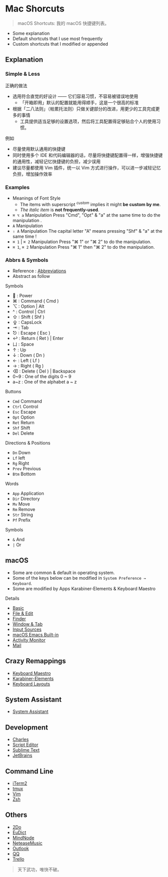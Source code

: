# Mac Shorcuts

<!-- TODO: split it into pieces different apps -->

> macOS Shortcuts: 我的 macOS 快捷键列表。

- Some explanation
- Default shortcuts that I use most frequently
- Custom shortcuts that I modified or appended

## Explanation

### Simple & Less

正确的做法

- 选用符合直觉的好设计 —— 它们容易习惯，不容易被错误地使用
    - 「开箱即用」默认的配置就能用得顺手，这是一个很高的标准
- 根据「二八法则」（帕累托法则）只做关键部分的改进，用更少的工具完成更多的事情
    - 工具提供适当足够的设置选项，然后将工具配置得足够贴合个人的使用习惯。

例如

- 尽量使用默认通用的快捷键
- 同时使用多个 IDE 和代码编辑器的话，尽量将快捷键配置得一样，增强快捷键的通用性，减轻记忆快捷键的负担，减少误用
- 建议尽量都使用 Vim 插件，统一以 Vim 方式进行操作，可以进一步减轻记忆负担，增加操作效率

### Examples

- Meanings of Font Style
    - The items with superscript <sup>_custom_</sup> implies it might **be custom by me**.
    - _The italic item_ is **not frequently-used**.
- `⌘ ⌥ a` Manipulation
    Press "Cmd", "Opt" & "a" at the same time to do the manipulation .
- `A` Manipulation
- `⇧ A` Manipulation
    The capital letter "A" means pressing "Shf" & "a" at the same time !
- `⌘ 1` | `⌘ 2` Manipulation
    Press "⌘ 1" or "⌘ 2" to do the manipulation.
- `⌘ 1`, `⌘ 2` Manipulation
    Press "⌘ 1" then "⌘ 2" to do the manipulation.

### Abbrs & Symbols

- Reference : [Abbreviations](coding/abbrs.md)
- Abstract as follow

Symbols

-  : Power
- ⌘ : Command ( Cmd )
- ⌥ : Option | Alt
- ^ : Control | Ctrl
- ⇧ : Shift ( Shf )
- ⇪ : CapsLock
- ⇥ : Tab
- ⎋ : Escape ( Esc )
- ↩ : Return ( Ret ) | Enter
- 凵 : Space
- ↑ : Up
- ↓ : Down ( Dn )
- ← : Left ( Lf )
- → : Right ( Rg )
- ⌫ : Delete ( Del ) | Backspace
- 0~9 : One of the digits 0 ~ 9
- a~z : One of the alphabet a ~ z

Buttons

- `Cmd` Command
- `Ctrl` Control
- `Esc` Escape
- `Opt` Option
- `Ret` Return
- `Shf` Shift
- `Del` Delete

Directions & Positions

- `Dn` Down
- `Lf` left
- `Rg` Right
- `Prev` Previous
- `Btm` Bottom

Words

- `App` Application
- `Dir` Directory
- `Mv` Move
- `Rm` Remove
- `Str` String
- `Pf` Prefix

Symbols

- `&` And
- `|` Or

## macOS

- Some are common & default in operating system.
- Some of the keys below can be modified in `System Preference → Keyboard`.
- Some are modified by Apps Karabiner-Elements & Keyboard Maestro

Details

- [Basic](mac/shortcuts/macos-basic.md)
- [File & Edit](mac/shortcuts/file-n-edit.md)
- [Finder](mac/shortcuts/finder.md)
- [Window & Tab](mac/shortcuts/window-n-tab.md)
- [Input Sources](mac/shortcuts/input-sources.md)
- [macOS Emacs Built-in](mac/shortcuts/macos-emacs-builtin.md)
- [Activity Monitor](mac/shortcuts/activity-monitor.md)
- [Mail](mac/shortcuts/mail.md)

## Crazy Remappings

- [Keyboard Maestro](mac/shortcuts/keyboard-maestro.md)
- [Karabiner-Elements](mac/shortcuts/karabiner-elements.md)
- [Keyboard Layouts](mac/shortcuts/keyboard-layouts.md)

## System Assistant

- [System Assistant](mac/shortcuts/system-assistant.md)

## Development

- [Charles](mac/shortcuts/charles.md)
- [Script Editor](mac/shortcuts/script-editor.md)
- [Sublime Text](mac/shortcuts/sublime-text.md)
- [JetBrains](mac/shortcuts/jetbrains.md)

## Command Line

- [iTerm2](mac/shortcuts/iterm2.md)
- [tmux](commands/tmux.md)
- [Vim](commands/vim.md)
- [Zsh](commands/zsh.md)

## Others

- [2Do](mac/shortcuts/2do.md)
- [EuDict](mac/shortcuts/eu-dict.md)
- [MindNode](mac/shortcuts/mindnode.md)
- [NeteaseMusic](mac/shortcuts/netease-music.md)
- [Outlook](mac/shortcuts/outlook.md)
- [QQ](mac/shortcuts/qq.md)
- [Trello](mac/shortcuts/qq.md)

> 天下武功，唯快不破。
